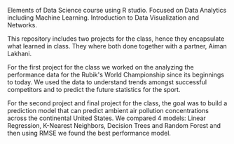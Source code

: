 Elements of Data Science course using R studio. Focused on Data Analytics including Machine Learning. Introduction to Data Visualization and Networks. 

This repository includes two projects for the class, hence they encapsulate what learned in class. They where both done together with a partner, Aiman Lakhani.

For the first project for the class we worked on the analyzing the performance data for the Rubik's World Championship since its beginnings to today.
We used the data to understand trends amongst successful competitors and to predict the future statistics for the sport. 

For the second project and final project for the class, the goal was to build a prediction model that can predict ambient air pollution concentrations across the continental United States. We compared 4 models: Linear Regression, K-Nearest Neighbors, Decision Trees and Random Forest and then using RMSE we found the best performance model.
